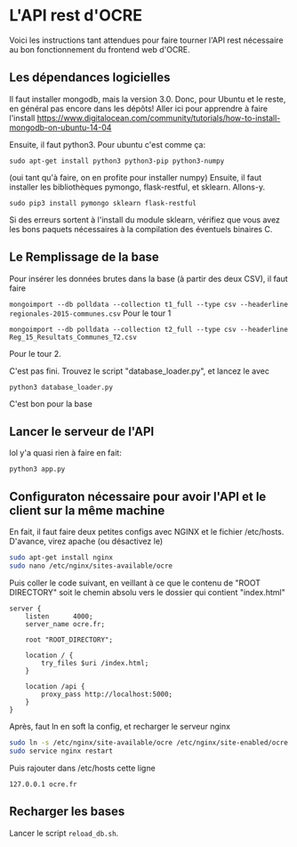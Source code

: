 # L'API rest d'OCRE

Voici les instructions tant attendues pour faire tourner l'API rest nécessaire au bon fonctionnement du frontend web d'OCRE.

## Les dépendances logicielles

Il faut installer mongodb, mais la version 3.0. Donc, pour Ubuntu et le reste, en général pas encore dans les dépôts!
Aller ici pour apprendre à faire l'install https://www.digitalocean.com/community/tutorials/how-to-install-mongodb-on-ubuntu-14-04

Ensuite, il faut python3. Pour ubuntu c'est comme ça:

`sudo apt-get install python3 python3-pip python3-numpy`

(oui tant qu'à faire, on en profite pour installer numpy)
Ensuite, il faut installer les bibliothèques pymongo, flask-restful, et sklearn. Allons-y.

`sudo pip3 install pymongo sklearn flask-restful`

Si des erreurs sortent à l'install du module sklearn, vérifiez que vous avez les bons paquets nécessaires à la compilation des éventuels binaires C.

## Le Remplissage de la base

Pour insérer les données brutes dans la base (à partir des deux CSV), il faut faire

`mongoimport --db polldata --collection t1_full --type csv --headerline regionales-2015-communes.csv`
Pour le tour 1

`mongoimport --db polldata --collection t2_full --type csv --headerline Reg_15_Resultats_Communes_T2.csv`

Pour le tour 2.

C'est pas fini. Trouvez le script "database_loader.py", et lancez le avec

`python3 database_loader.py`

C'est bon pour la base

## Lancer le serveur de l'API

lol y'a quasi rien à faire en fait:

`python3 app.py`

## Configuraton nécessaire pour avoir l'API et le client sur la même machine

En fait, il faut faire deux petites configs avec NGINX et le fichier /etc/hosts. D'avance, virez apache (ou désactivez le)

```bash
sudo apt-get install nginx
sudo nano /etc/nginx/sites-available/ocre
```

Puis coller le code suivant, en veillant à ce que le contenu de "ROOT DIRECTORY" soit le chemin absolu 
vers le dossier qui contient "index.html"

```nginx
server {
    listen      4000;
    server_name ocre.fr;

    root "ROOT_DIRECTORY";

    location / {
        try_files $uri /index.html;
    }

    location /api {
        proxy_pass http://localhost:5000;
    }
}
```

Après, faut ln en soft la config, et recharger le serveur nginx

```bash
sudo ln -s /etc/nginx/site-available/ocre /etc/nginx/site-enabled/ocre
sudo service nginx restart
```

Puis rajouter dans /etc/hosts cette ligne

`127.0.0.1 ocre.fr`


## Recharger les bases

Lancer le script `reload_db.sh`.
